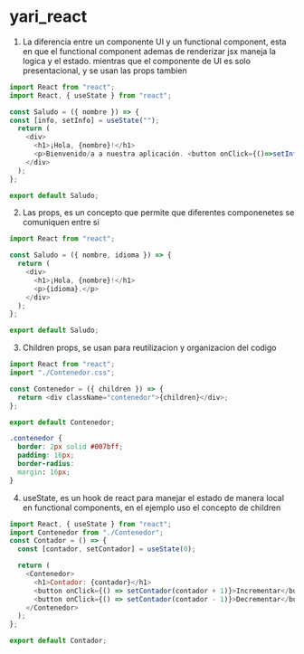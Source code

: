 # yari_react

1. La diferencia entre un componente UI y un functional component, esta en que el functional component ademas de renderizar jsx maneja la logica y el estado. mientras que el componente de UI es solo presentacional, y se usan las props tambien

```javascript
import React from "react";
import React, { useState } from "react";

const Saludo = ({ nombre }) => {
const [info, setInfo] = useState("");
  return (
    <div>
      <h1>¡Hola, {nombre}!</h1>
      <p>Bienvenido/a a nuestra aplicación. <button onClick={()=>setInfo("Nueva info")}>cambiar parrafo</button></p>
    </div>
  );
};

export default Saludo;
```

2. Las props, es un concepto que permite que diferentes componenetes se comuniquen entre si

```javascript
import React from "react";

const Saludo = ({ nombre, idioma }) => {
  return (
    <div>
      <h1>¡Hola, {nombre}!</h1>
      <p>{idioma}.</p>
    </div>
  );
};

export default Saludo;
```

3. Children props, se usan para reutilizacion y organizacion del codigo

```javascript
import React from "react";
import "./Contenedor.css";

const Contenedor = ({ children }) => {
  return <div className="contenedor">{children}</div>;
};

export default Contenedor;
```

```css
.contenedor {
  border: 2px solid #007bff;
  padding: 16px;
  border-radius:
  margin: 16px;
}
```

4. useState, es un hook de react para manejar el estado de manera local en functional components, en el ejemplo uso el concepto de children

```javascript
import React, { useState } from "react";
import Contenedor from "./Contenedor";
const Contador = () => {
  const [contador, setContador] = useState(0);

  return (
    <Contenedor>
      <h1>Contador: {contador}</h1>
      <button onClick={() => setContador(contador + 1)}>Incrementar</button>
      <button onClick={() => setContador(contador - 1)}>Decrementar</button>
    </Contenedor>
  );
};

export default Contador;
```

